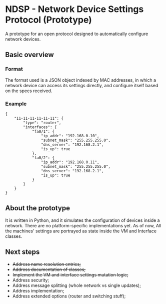 # NDSP - Network Device Settings Protocol (Prototype)
A prototype for an open protocol designed to automatically configure network devices.

## Basic overview
### Format
The format used is a JSON object indexed by MAC addresses, in which a network device can access its settings directly, and configure itself based on the specs received.

### Example

```
{
    "11-11-11-11-11-11": {
        "type": "router",
        "interfaces": {
            "fa0/1": {
                "ip_addr": "192.168.0.10",
                "subnet_mask": "255.255.255.0",
                "dns_server": "192.168.2.1",
                "is_up": true
            },
            "fa0/2": {
                "ip_addr": "192.168.0.11",
                "subnet_mask": "255.255.255.0",
                "dns_server": "192.168.2.1",
                "is_up": true
            }
        }
    }
}
```

## About the prototype
It is written in Python, and it simulates the configuration of devices inside a network. There are no platform-specific
implementations yet. As of now, All the machines' settings are portrayed as state inside the VM and Interface classes.

## Next steps
- ~~Address name resolution entries;~~
- ~~Address documentation of classes;~~
- ~~Implement the VM and interface settings mutation logic;~~
- Address security;
- Address message splitting (whole network vs single updates);
- Address implementation;
- Address extended options (router and switching stuff);
